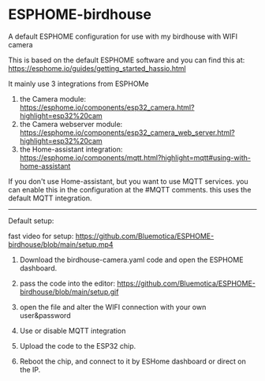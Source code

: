 # ESPHOME-birdhouse
A default ESPHOME configuration for use with my birdhouse with WIFI camera

This is based on the default ESPHOME software and you can find this at: https://esphome.io/guides/getting_started_hassio.html

It mainly use 3 integrations from ESPHOMe

1) the Camera module: https://esphome.io/components/esp32_camera.html?highlight=esp32%20cam
2) the Camera webserver module: https://esphome.io/components/esp32_camera_web_server.html?highlight=esp32%20cam
3) the Home-assistant integration: https://esphome.io/components/mqtt.html?highlight=mqtt#using-with-home-assistant

If you don't use Home-assistant, but you want to use MQTT services. you can enable this in the configuration at the #MQTT comments.
this uses the default MQTT integration.

---------

Default setup:

fast video for setup: https://github.com/Bluemotica/ESPHOME-birdhouse/blob/main/setup.mp4


1) Download the birdhouse-camera.yaml code and open the ESPHOME dashboard.
2) pass the code into the editor: https://github.com/Bluemotica/ESPHOME-birdhouse/blob/main/setup.gif

2) open the file and alter the WIFI connection with your own user&password
3) Use or disable MQTT integration
4) Upload the code to the ESP32 chip.
4) Reboot the chip, and connect to it by ESHome dashboard or direct on the IP.



